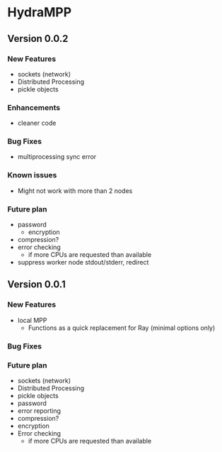 # HydraMPP

## Version 0.0.2

### New Features

- sockets (network)
- Distributed Processing
- pickle objects

### Enhancements

- cleaner code

### Bug Fixes

- multiprocessing sync error

### Known issues

- Might not work with more than 2 nodes

### Future plan

- password
  - encryption
- compression?
- error checking
  - if more CPUs are requested than available
- suppress worker node stdout/stderr, redirect

## Version 0.0.1

### New Features

- local MPP
  - Functions as a quick replacement for Ray (minimal options only)

### Bug Fixes

### Future plan

- sockets (network)
- Distributed Processing
- pickle objects
- password
- error reporting
- compression?
- encryption
- Error checking
  - if more CPUs are requested than available
